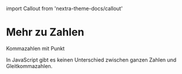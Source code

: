 import Callout from 'nextra-theme-docs/callout'

# Mehr zu Zahlen

Kommazahlen mit Punkt

<Callout emoji="⚠️">
  In JavaScript gibt es keinen Unterschied zwischen ganzen Zahlen und Gleitkommazahlen.
</Callout>
